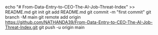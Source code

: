 echo "# From-Data-Entry-to-CEO-The-AI-Job-Threat-Index" >> README.md
git init
git add README.md
git commit -m "first commit"
git branch -M main
git remote add origin https://github.com/NATHANDA39/From-Data-Entry-to-CEO-The-AI-Job-Threat-Index.git
git push -u origin main
